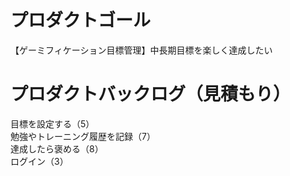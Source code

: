 # プロダクトゴール
【ゲーミフィケーション目標管理】中長期目標を楽しく達成したい

# プロダクトバックログ（見積もり）
目標を設定する（5）  
勉強やトレーニング履歴を記録（7）  
達成したら褒める（8）  
ログイン（3）
